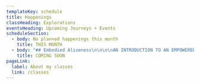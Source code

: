 ```yaml
---
templateKey: schedule
title: Happenings
classHeading: Explorations
eventsHeading: Upcoming Journeys + Events
scheduleSection:
  - body: No planned happenings this month
    title: THIS MONTH
  - body: "## Embodied Aliveness\n\n\n\nAN INTRODUCTION TO AN EMPOWERED LIFE\n\n\n\nAn invitation to discover a more embodied and empowered way of being, for our holistic connection and authentic expression of ourselves as women. Living in environments where our bodies are marginalised, our minds overloaded and our hearts neglected, the emotional wounds we receive are normalised and not acknowledged so often go unchecked and unhealed.\r\n\n\r\n\nCreated for self-identifying black women and women of colour, this is a 6 week embodied healing and empowerment journey of self-inquiry and community care through conversation, movement, breathwork, meditation and intentional rest.\n\n\n\n**\\~ ( ( ( O ) ) ) \\~**\n\n- - -"
    title: COMING SOON
pageLink:
  label: About my classes
  link: /classes
---
```


